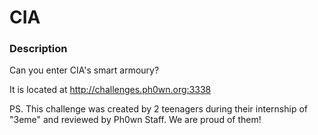 # CIA

### Description
Can you enter CIA's smart armoury?

It is located at http://challenges.ph0wn.org:3338

PS. This challenge was created by 2 teenagers during their internship of "3eme" and reviewed by Ph0wn Staff. We are proud of them!
